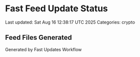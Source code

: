 # Fast Feed Update Status
Last updated: Sat Aug 16 12:38:17 UTC 2025
Categories: crypto

## Feed Files Generated

Generated by Fast Updates Workflow
